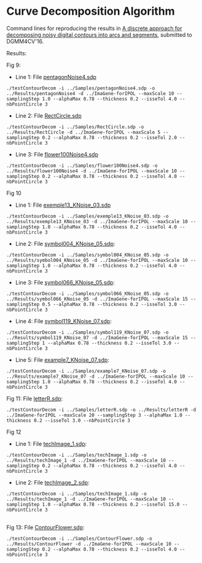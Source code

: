 # Curve Decomposition Algorithm

Command lines for reproducing the results in <a href="https://hal.inria.fr/hal-01375089">A discrete approach for decomposing noisy digital contours into arcs and segments</a>, submitted to DGMM4CV'16.

Results:

Fig 9:
- Line 1: File <a href="https://github.com/ngophuc/CurveDecomposition/blob/master/Samples/pentagonNoise4.sdp">pentagonNoise4.sdp</a>
<pre class="code highlight js-syntax-highlight plaintext">
<code>./testContourDecom -i ../Samples/pentagonNoise4.sdp -o ../Results/pentagonNoise4 -d ../ImaGene-forIPOL --maxScale 10 --samplingStep 1.0 --alphaMax 0.78 --thickness 0.2 --isseTol 4.0 --nbPointCircle 3</code>
</pre>
- Line 2: File <a href="https://github.com/ngophuc/CurveDecomposition/blob/master/Samples/RectCircle.sdp">RectCircle.sdp</a>
<pre class="code highlight js-syntax-highlight plaintext">
<code>./testContourDecom -i ../Samples/RectCircle.sdp -o ../Results/RectCircle -d ../ImaGene-forIPOL --maxScale 5 --samplingStep 0.2 --alphaMax 0.78 --thickness 0.2 --isseTol 2.0 --nbPointCircle 3</code>
</pre>
- Line 3: File <a href="https://github.com/ngophuc/CurveDecomposition/blob/master/Samples/flower100Noise4.sdp">flower100Noise4.sdp</a>
<pre class="code highlight js-syntax-highlight plaintext">
<code>./testContourDecom -i ../Samples/flower100Noise4.sdp -o ../Results/flower100Noise4 -d ../ImaGene-forIPOL --maxScale 10 --samplingStep 0.2 --alphaMax 0.78 --thickness 0.2 --isseTol 4.0 --nbPointCircle 3</code>
</pre>

Fig 10
- Line 1: File <a href="https://github.com/ngophuc/CurveDecomposition/blob/master/Samples/exemple13_KNoise_03.sdp">exemple13_KNoise_03.sdp</a>
<pre class="code highlight js-syntax-highlight plaintext">
<code>./testContourDecom -i ../Samples/exemple13_KNoise_03.sdp -o ../Results/exemple13_KNoise_03 -d ../ImaGene-forIPOL --maxScale 10 --samplingStep 1.0 --alphaMax 0.78 --thickness 0.2 --isseTol 4.0 --nbPointCircle 3</code>
</pre>
- Line 2: File <a href="https://github.com/ngophuc/CurveDecomposition/blob/master/Samples/symbol004_KNoise_05.sdp">symbol004_KNoise_05.sdp</a>: </p>
<pre class="code highlight js-syntax-highlight plaintext">
<code>./testContourDecom -i ../Samples/symbol004_KNoise_05.sdp -o ../Results/symbol004_KNoise_05 -d ../ImaGene-forIPOL --maxScale 10 --samplingStep 1.0 --alphaMax 0.78 --thickness 0.2 --isseTol 4.0 --nbPointCircle 3</code>
</pre>
- Line 3: File <a href="https://github.com/ngophuc/CurveDecomposition/blob/master/Samples/symbol066_KNoise_05.sdp">symbol066_KNoise_05.sdp</a>: </p>
<pre class="code highlight js-syntax-highlight plaintext">
<code>./testContourDecom -i ../Samples/symbol066_KNoise_05.sdp -o ../Results/symbol066_KNoise_05 -d ../ImaGene-forIPOL --maxScale 15 --samplingStep 0.5 --alphaMax 0.78 --thickness 0.2 --isseTol 3.0 --nbPointCircle 3</code>
</pre>
- Line 4: File <a href="https://github.com/ngophuc/CurveDecomposition/blob/master/Samples/symbol119_KNoise_07.sdp">symbol119_KNoise_07.sdp</a>: </p>
<pre class="code highlight js-syntax-highlight plaintext">
<code>./testContourDecom -i ../Samples/symbol119_KNoise_07.sdp -o ../Results/symbol119_KNoise_07 -d ../ImaGene-forIPOL --maxScale 15 --samplingStep 1 --alphaMax 0.78 --thickness 0.2 --isseTol 3.0 --nbPointCircle 3</code>
</pre>
- Line 5: File <a href="https://github.com/ngophuc/CurveDecomposition/blob/master/Samples/example7_KNoise_07.sdp">example7_KNoise_07.sdp</a>: </p>
<pre class="code highlight js-syntax-highlight plaintext">
<code>./testContourDecom -i ../Samples/example7_KNoise_07.sdp -o ../Results/example7_KNoise_07 -d ../ImaGene-forIPOL --maxScale 10 --samplingStep 1.0 --alphaMax 0.78 --thickness 0.2 --isseTol 4.0 --nbPointCircle 3</code>
</pre>

Fig 11: File <a href="https://github.com/ngophuc/CurveDecomposition/blob/master/Samples/letterR.sdp">letterR.sdp</a>: </p>
<pre class="code highlight js-syntax-highlight plaintext">
<code>./testContourDecom -i ../Samples/letterR.sdp -o ../Results/letterR -d ../ImaGene-forIPOL --maxScale 20 --samplingStep 3 --alphaMax 1.0 --thickness 0.2 --isseTol 3.0 --nbPointCircle 3</code>
</pre>

Fig 12
- Line 1: File <a href="https://github.com/ngophuc/CurveDecomposition/blob/master/Samples/techImage_1.sdp">techImage_1.sdp</a>: </p>
<pre class="code highlight js-syntax-highlight plaintext">
<code>./testContourDecom -i ../Samples/techImage_1.sdp -o ../Results/techImage_1 -d ../ImaGene-forIPOL --maxScale 10 --samplingStep 0.2 --alphaMax 0.78 --thickness 0.2 --isseTol 4.0 --nbPointCircle 3</code>
</pre>
- Line 2: File <a href="https://github.com/ngophuc/CurveDecomposition/blob/master/Samples/techImage_2.sdp">techImage_2.sdp</a>: </p>
<pre class="code highlight js-syntax-highlight plaintext">
<code>./testContourDecom -i ../Samples/techImage_1.sdp -o ../Results/techImage_1 -d ../ImaGene-forIPOL --maxScale 10 --samplingStep 1.0 --alphaMax 0.78 --thickness 0.2 --isseTol 15.0 --nbPointCircle 3
</code>
</pre>

Fig 13: File <a href="https://github.com/ngophuc/CurveDecomposition/blob/master/Samples/ContourFlower.sdp">ContourFlower.sdp</a>: </p>
<pre class="code highlight js-syntax-highlight plaintext">
<code>./testContourDecom -i ../Samples/ContourFlower.sdp -o ../Results/ContourFlower -d ../ImaGene-forIPOL --maxScale 10 --samplingStep 0.2 --alphaMax 0.78 --thickness 0.2 --isseTol 4.0 --nbPointCircle 3</code>
</pre>
